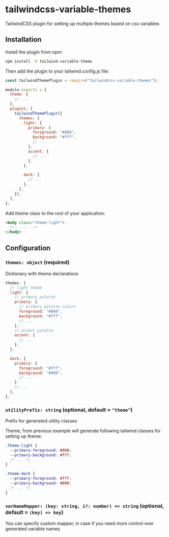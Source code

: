 # tailwindcss-variable-themes

TailwindCSS plugin for setting up multiple themes based on css variables

## Installation

Install the plugin from npm:

```sh
npm install -D tailwind-variable-theme
```

Then add the plugin to your tailwind.config.js file:

```js
const tailwindThemePlugin = require("tailwindcss-variable-themes");

module.exports = {
  theme: {
    // ...
  },
  plugins: [
    tailwindThemePlugin({
      themes: {
        light: {
          primary: {
            foreground: "#000",
            background: "#fff",
            // ...
          },
          accent: {
            // ...
          },
        },

        dark: {
          // ...
        },
      },
    }),
  ],
};
```

Add theme class to the root of your application:

```html
<body class="theme-light">
  <!-- ... -->
</body>
```

## Configuration

### `themes: object` (required)

Dictionary with theme declarations

```js
themes: {
  // light theme
  light: {
    // primary palette
    primary: {
      // primary palette colors
      foreground: "#000",
      background: "#fff",
      // ...
    },
    // accent palette
    accent: {
      // ...
    },
  },

  dark: {
    primary: {
      foreground: "#fff",
      background: "#000",
      // ...
    }
    // ...
  },
},
```

### `utilityPrefix: string` (optional, default = `"theme"`)

Prefix for generated utility classes

Theme, from previous example will generate following tailwind classes for setting up theme:

```css
.theme-light {
  --primary-foreground: #000;
  --primary-background: #fff;
  /* ... */
}

.theme-dark {
  --primary-foreground: #fff;
  --primary-background: #000;
  /* ... */
}
```

### `varNameMapper: (key: string, i?: number) => string` (optional, default = `(key) => key`)

You can specify custom mapper, in case if you need more control over generated variable names
